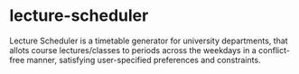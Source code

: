 # lecture-scheduler
Lecture Scheduler is a timetable generator for university departments, that allots course lectures/classes to periods across the weekdays in a conflict-free manner, satisfying user-specified preferences and constraints.

